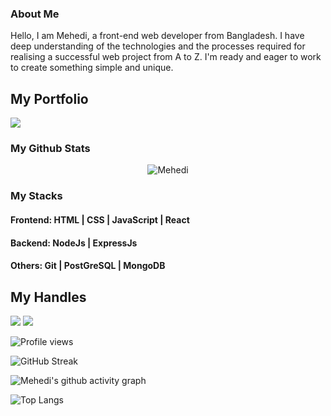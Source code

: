 ### About Me
Hello, I am Mehedi, a front-end web developer from Bangladesh. I have deep understanding of the technologies and the processes required for realising a successful web project from A to Z. I'm ready and eager to work to create something simple and unique.

## My Portfolio
 [<img src="https://img.shields.io/badge/Portfolio-lightgrey">](https://www.mehediprime.com)

### My Github Stats
<p align="center"> <img src="https://github-readme-stats.vercel.app/api?username=mehediprime&show_icons=true&count_private=true&theme=dark" alt="Mehedi" />

### My Stacks

#### Frontend:  HTML |  CSS | JavaScript | React

#### Backend: NodeJs | ExpressJs 

#### Others: Git | PostGreSQL | MongoDB

## My Handles
 [<img src="https://img.shields.io/badge/MehediPrime-151515?style=for-the-badge&logo=linkedin&logoColor=white">](https://www.linkedin.com/in/mehediprime/)
 [<img src="https://img.shields.io/badge/MehediPrime-151515?style=for-the-badge&logo=facebook&logoColor=white">](https://www.facebook.com/mehedi.primes/) 


![Profile views](https://gpvc.arturio.dev/mehediprime)
 
<!--  CONTRIBUTION AND STREAK BLOCK -->
![GitHub Streak](https://github-readme-streak-stats.herokuapp.com/?user=mehediprime&currStreakNum=2FD3EB&fire=pink&sideLabels=F00&theme=nightowl)
 
 <!-- ACTIVITY GRAPH TRACKER -->
![Mehedi's github activity graph](https://github-readme-activity-graph.cyclic.app/graph?username=MehediPrime)
 
 <!--  TOP LANGUAGES STATISTICS -->
 ![Top Langs](https://github-readme-stats.vercel.app/api/top-langs/?username=mehediprime&theme=dark&layout=compact&align=right&width=40%)
